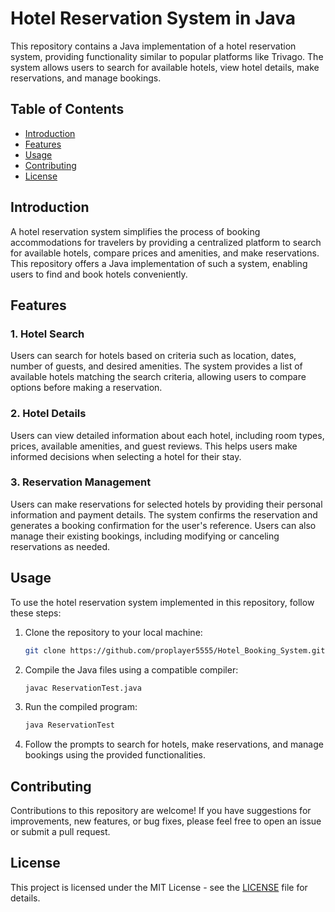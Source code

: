 # Hotel Reservation System in Java

This repository contains a Java implementation of a hotel reservation system, providing functionality similar to popular platforms like Trivago. The system allows users to search for available hotels, view hotel details, make reservations, and manage bookings.

## Table of Contents

- [Introduction](#introduction)
- [Features](#features)
- [Usage](#usage)
- [Contributing](#contributing)
- [License](#license)

## Introduction

A hotel reservation system simplifies the process of booking accommodations for travelers by providing a centralized platform to search for available hotels, compare prices and amenities, and make reservations. This repository offers a Java implementation of such a system, enabling users to find and book hotels conveniently.

## Features

### 1. Hotel Search

Users can search for hotels based on criteria such as location, dates, number of guests, and desired amenities. The system provides a list of available hotels matching the search criteria, allowing users to compare options before making a reservation.

### 2. Hotel Details

Users can view detailed information about each hotel, including room types, prices, available amenities, and guest reviews. This helps users make informed decisions when selecting a hotel for their stay.

### 3. Reservation Management

Users can make reservations for selected hotels by providing their personal information and payment details. The system confirms the reservation and generates a booking confirmation for the user's reference. Users can also manage their existing bookings, including modifying or canceling reservations as needed.


## Usage

To use the hotel reservation system implemented in this repository, follow these steps:

1. Clone the repository to your local machine:

    ```bash
    git clone https://github.com/proplayer5555/Hotel_Booking_System.git
    ```

2. Compile the Java files using a compatible compiler:

    ```bash
    javac ReservationTest.java
    ```

3. Run the compiled program:

    ```bash
    java ReservationTest
    ```

5. Follow the prompts to search for hotels, make reservations, and manage bookings using the provided functionalities.

## Contributing

Contributions to this repository are welcome! If you have suggestions for improvements, new features, or bug fixes, please feel free to open an issue or submit a pull request.

## License

This project is licensed under the MIT License - see the [LICENSE](LICENSE) file for details.
